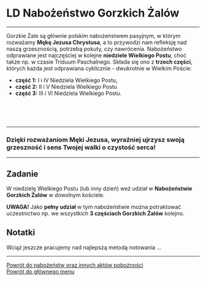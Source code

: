 # <span class="status status-list"><span class="status status-worship">LD</span> Nabożeństwo Gorzkich Żalów</span>
---
Gorzkie Żale są głównie polskim nabożeństwem pasyjnym, w którym rozważamy **Mękę Jezusa Chrystusa**, a to przywodzi nam refleksję nad naszą grzesznością, potrzebą pokuty, czy nawrócenia. Nabożeństwo odprawiane jest najczęściej w kolejne **niedziele Wielkiego Postu**, choć także np. w czasie Triduum Paschalnego. Składa się ono z **trzech części**, których każda jest odprawiana cyklicznie - dwukrotnie w Wielkim Poście:
- **część 1:** I i IV Niedziela Wielkiego Postu,
- **część 2:** II i V Niedziela Wielkiego Postu
- **część 3:** III i VI Niedziela Wielkiego Postu.

<br />
<br />
<br />

---
### Dzięki rozważaniom Męki Jezusa, wyraźniej ujrzysz swoją grzeszność i sens Twojej walki o czystość serca!

---
## Zadanie
W <span class="selected-day-info">niedzielę Wielkiego Postu</span> (lub inny dzień) weź udział w **Nabożeństwie Gorzkich Żalów** w dowolnym kościele.

**UWAGA!** Jako **pełny udział** w tym nabożeństwie można potraktować uczestnictwo np. we wszystkich **3 częściach Gorzkich Żalów** kolejno.
## Notatki
Wciąż jeszcze pracujemy nad najlepszą metodą notowania ...

---
[Powrót do nabożeństw oraz innych aktów pobożności](jak_uczestniczyc_w_nabozenstwach_oraz_inne_akty_poboznosci_ex.md)  
[Powrót do głównego menu](index.md)
